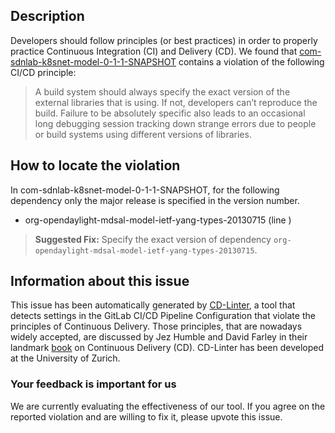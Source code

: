 
## Description
Developers should follow principles (or best practices) in order to properly practice Continuous Integration (CI) and Delivery (CD).
We found that [com-sdnlab-k8snet-model-0-1-1-SNAPSHOT](https://gitlab.com/sdnlab/jaguar/blob/master/.gitlab-ci.yml) contains a violation of the following CI/CD principle:

> A build system should always specify the exact version of the external libraries that is using.
If not, developers can’t reproduce the build. Failure to be absolutely specific also leads to an occasional long debugging session tracking down strange errors due to people or build systems using different versions of libraries.

## How to locate the violation

In com-sdnlab-k8snet-model-0-1-1-SNAPSHOT, for the following dependency only the major release is specified in the version number.

* org-opendaylight-mdsal-model-ietf-yang-types-20130715 (line )

> **Suggested Fix:** Specify the exact version of dependency `org-opendaylight-mdsal-model-ietf-yang-types-20130715`.

## Information about this issue

This issue has been automatically generated by [CD-Linter](https://gitlab.com/Jancso/configuration-analytics), a tool that detects settings in the GitLab CI/CD Pipeline Configuration that violate the principles of Continuous Delivery. Those principles, that are nowadays widely accepted, are discussed by Jez Humble and David Farley in their landmark [book](https://www.oreilly.com/library/view/continuous-delivery-reliable/9780321670250/) on Continuous Delivery (CD). CD-Linter has been developed at the University of Zurich.

### Your feedback is important for us
We are currently evaluating the effectiveness of our tool. If you agree on the reported violation and are willing to fix it, please upvote this issue.